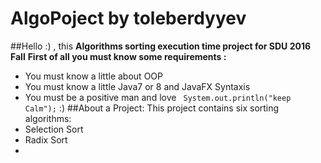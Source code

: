 # AlgoPoject by toleberdyyev
##Hello :) , this **Algorithms sorting execution time project for SDU 2016 Fall**
**First of all you must know some requirements :**
* You must know a little about OOP 
* You must know a little Java7 or 8 and JavaFX Syntaxis
* You must be a positive man and love ``` System.out.println("keep Calm");``` :)
##About a Project:
This project contains six sorting algorithms:
* Selection Sort
* Radix Sort
* 
